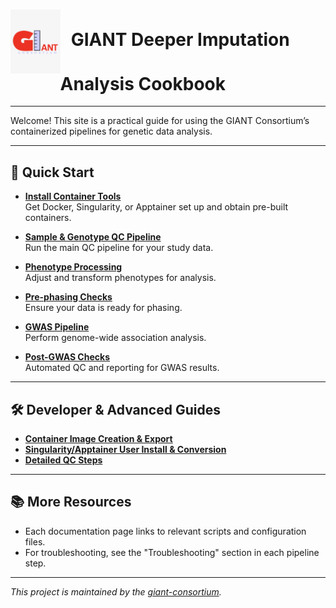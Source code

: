 
# <img src="giant_logo.png" alt="GIANT Consortium Logo" width="80" style="vertical-align:middle; margin-right:10px;"> GIANT Deeper Imputation &nbsp;&nbsp;&nbsp;&nbsp;&nbsp;&nbsp;&nbsp;&nbsp;&nbsp;&nbsp;&nbsp;&nbsp;Analysis Cookbook

---

Welcome! This site is a practical guide for using the GIANT Consortium’s containerized pipelines for genetic data analysis.

---

## 🚀 Quick Start

- **[Install Container Tools](containerization/container_install.md)**  
  Get Docker, Singularity, or Apptainer set up and obtain pre-built containers.

- **[Sample & Genotype QC Pipeline](ind_geno_qc.md)**  
  Run the main QC pipeline for your study data.

- **[Phenotype Processing](phenotyping.md)**  
  Adjust and transform phenotypes for analysis.

- **[Pre-phasing Checks](pre_phasing_checks.md)**  
  Ensure your data is ready for phasing.

- **[GWAS Pipeline](gwas.md)**  
  Perform genome-wide association analysis.

- **[Post-GWAS Checks](post_gwas_checks.md)**  
  Automated QC and reporting for GWAS results.

---

## 🛠️ Developer & Advanced Guides

- **[Container Image Creation & Export](containerization/container_create.md)**
- **[Singularity/Apptainer User Install & Conversion](containerization/singularity_install.md)**
- **[Detailed QC Steps](detailed_steps/ind_geno_qc_steps.md)**

---

## 📚 More Resources

- Each documentation page links to relevant scripts and configuration files.
- For troubleshooting, see the "Troubleshooting" section in each pipeline step.

---

_This project is maintained by the [giant-consortium](https://github.com/giant-consortium)._
